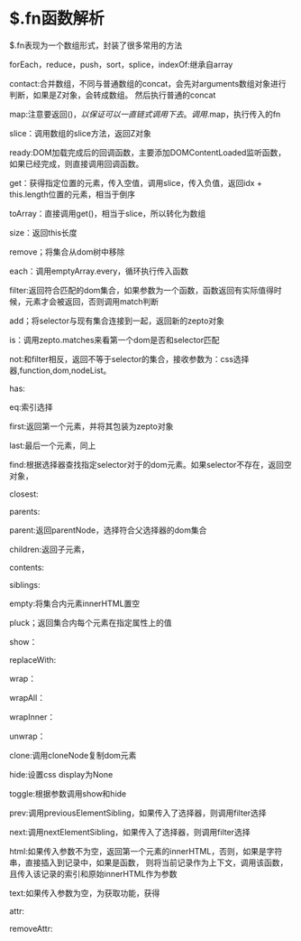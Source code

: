 # $.fn函数解析

$.fn表现为一个数组形式，封装了很多常用的方法

forEach，reduce，push，sort，splice，indexOf:继承自array

contact:合并数组，不同与普通数组的concat，会先对arguments数组对象进行判断，如果是Z对象，会转成数组。
然后执行普通的concat

map:注意要返回$()，以保证可以一直链式调用下去。调用$.map，执行传入的fn

slice：调用数组的slice方法，返回Z对象

ready:DOM加载完成后的回调函数，主要添加DOMContentLoaded监听函数，如果已经完成，则直接调用回调函数。

get：获得指定位置的元素，传入空值，调用slice，传入负值，返回idx + this.length位置的元素，相当于倒序

toArray：直接调用get()，相当于slice，所以转化为数组

size：返回this长度

remove；将集合从dom树中移除

each：调用emptyArray.every，循环执行传入函数

filter:返回符合匹配的dom集合，如果参数为一个函数，函数返回有实际值得时候，元素才会被返回，否则调用match判断

add；将selector与现有集合连接到一起，返回新的zepto对象

is：调用zepto.matches来看第一个dom是否和selector匹配

not:和filter相反，返回不等于selector的集合，接收参数为：css选择器,function,dom,nodeList。

has:

eq:索引选择

first:返回第一个元素，并将其包装为zepto对象

last:最后一个元素，同上

find:根据选择器查找指定selector对于的dom元素。如果selector不存在，返回空对象，

closest:

parents:

parent:返回parentNode，选择符合父选择器的dom集合

children:返回子元素，

contents:

siblings:

empty:将集合内元素innerHTML置空

pluck；返回集合内每个元素在指定属性上的值

show：

replaceWith:

wrap：

wrapAll：

wrapInner：

unwrap：

clone:调用cloneNode复制dom元素

hide:设置css display为None

toggle:根据参数调用show和hide

prev:调用previousElementSibling，如果传入了选择器，则调用filter选择

next:调用nextElementSibling，如果传入了选择器，则调用filter选择

html:如果传入参数不为空，返回第一个元素的innerHTML，否则，如果是字符串，直接插入到记录中，如果是函数，
则将当前记录作为上下文，调用该函数，且传入该记录的索引和原始innerHTML作为参数

text:如果传入参数为空，为获取功能，获得

attr:

removeAttr:

